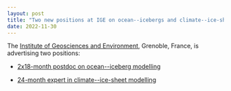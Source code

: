 ```yaml
---
layout: post
title: "Two new positions at IGE on ocean--icebergs and climate--ice-sheet interactions"
date: 2022-11-30
---
```


The [Institute of Geosciences and Environment](http://www.ige-grenoble.fr/?lang=en), Grenoble, France, is advertising two positions:

* [2x18-month postdoc on ocean--iceberg modelling](https://nicojourdain.github.io/positions_dir/postdoc_OCEAN-ICE_2022_en/)

* [24-month expert in climate--ice-sheet modelling](https://nicojourdain.github.io/positions_dir/IR_ESM2025_2022_en/)

